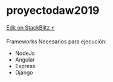 # proyectodaw2019

[Edit on StackBlitz ⚡️](https://stackblitz.com/edit/proyectodaw2019)

Frameworks Necesarios para ejecución:
* NodeJs
* Angular
* Express
* Django